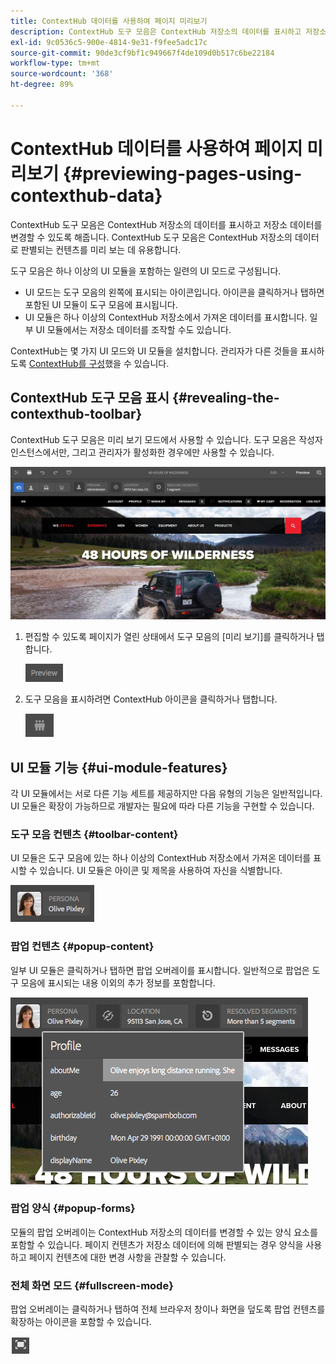 ```yaml
---
title: ContextHub 데이터를 사용하여 페이지 미리보기
description: ContextHub 도구 모음은 ContextHub 저장소의 데이터를 표시하고 저장소 데이터를 변경할 수 있도록 해주며 컨텐츠를 미리 보는 데 유용합니다.
exl-id: 9c0536c5-900e-4814-9e31-f9fee5adc17c
source-git-commit: 90de3cf9bf1c949667f4de109d0b517c6be22184
workflow-type: tm+mt
source-wordcount: '368'
ht-degree: 89%

---
```


# ContextHub 데이터를 사용하여 페이지 미리보기  {#previewing-pages-using-contexthub-data}

ContextHub 도구 모음은 ContextHub 저장소의 데이터를 표시하고 저장소 데이터를 변경할 수 있도록 해줍니다. ContextHub 도구 모음은 ContextHub 저장소의 데이터로 판별되는 컨텐츠를 미리 보는 데 유용합니다.

도구 모음은 하나 이상의 UI 모듈을 포함하는 일련의 UI 모드로 구성됩니다.

* UI 모드는 도구 모음의 왼쪽에 표시되는 아이콘입니다. 아이콘을 클릭하거나 탭하면 포함된 UI 모듈이 도구 모음에 표시됩니다.
* UI 모듈은 하나 이상의 ContextHub 저장소에서 가져온 데이터를 표시합니다. 일부 UI 모듈에서는 저장소 데이터를 조작할 수도 있습니다.

ContextHub는 몇 가지 UI 모드와 UI 모듈을 설치합니다. 관리자가 다른 것들을 표시하도록 [ContextHub를 구성](/help/implementing/developing/personalization/configuring-contexthub.md)했을 수 있습니다.

## ContextHub 도구 모음 표시 {#revealing-the-contexthub-toolbar}

ContextHub 도구 모음은 미리 보기 모드에서 사용할 수 있습니다. 도구 모음은 작성자 인스턴스에서만, 그리고 관리자가 활성화한 경우에만 사용할 수 있습니다.

![ContextHub 도구 모음](/help/sites-cloud/authoring/assets/contexthub-toolbar.png)

1. 편집할 수 있도록 페이지가 열린 상태에서 도구 모음의 [미리 보기]를 클릭하거나 탭합니다.

   ![미리 보기 단추](/help/sites-cloud/authoring/assets/contexthub-preview-button.png)

1. 도구 모음을 표시하려면 ContextHub 아이콘을 클릭하거나 탭합니다.

   ![ContextHub 단추](/help/sites-cloud/authoring/assets/contexthub-button.png)

## UI 모듈 기능 {#ui-module-features}

각 UI 모듈에서는 서로 다른 기능 세트를 제공하지만 다음 유형의 기능은 일반적입니다. UI 모듈은 확장이 가능하므로 개발자는 필요에 따라 다른 기능을 구현할 수 있습니다.

### 도구 모음 컨텐츠 {#toolbar-content}

UI 모듈은 도구 모음에 있는 하나 이상의 ContextHub 저장소에서 가져온 데이터를 표시할 수 있습니다. UI 모듈은 아이콘 및 제목을 사용하여 자신을 식별합니다.

![ContextHub 가상 사용자](/help/sites-cloud/authoring/assets/contexthub-persona-button.png)

### 팝업 컨텐츠 {#popup-content}

일부 UI 모듈은 클릭하거나 탭하면 팝업 오버레이를 표시합니다. 일반적으로 팝업은 도구 모음에 표시되는 내용 이외의 추가 정보를 포함합니다.

![ContextHub 프로필 정보](/help/sites-cloud/authoring/assets/contexthub-profile.png)

### 팝업 양식 {#popup-forms}

모듈의 팝업 오버레이는 ContextHub 저장소의 데이터를 변경할 수 있는 양식 요소를 포함할 수 있습니다. 페이지 컨텐츠가 저장소 데이터에 의해 판별되는 경우 양식을 사용하고 페이지 컨텐츠에 대한 변경 사항을 관찰할 수 있습니다.

### 전체 화면 모드 {#fullscreen-mode}

팝업 오버레이는 클릭하거나 탭하여 전체 브라우저 창이나 화면을 덮도록 팝업 컨텐츠를 확장하는 아이콘을 포함할 수 있습니다.

![전체 화면 단추](/help/sites-cloud/authoring/assets/contexthub-fullscreen.png)
